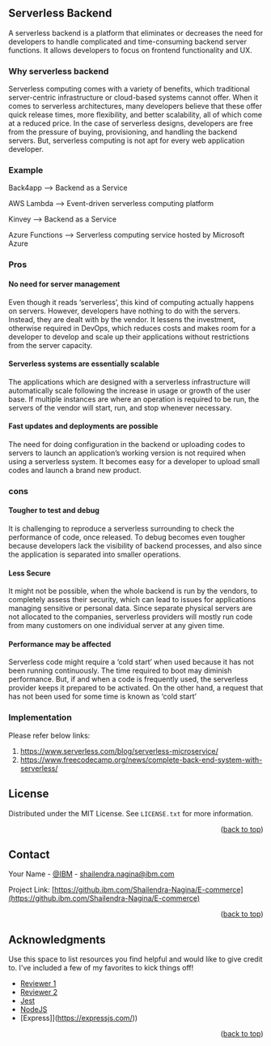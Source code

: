 
<!-- GETTING STARTED -->
## Serverless Backend

A serverless backend is a platform that eliminates or decreases the need for developers to handle complicated and time-consuming backend server functions. It allows developers to focus on frontend functionality and UX.

### Why serverless backend

Serverless computing comes with a variety of benefits, which traditional server-centric infrastructure or cloud-based systems cannot offer. When it comes to serverless architectures, many developers believe that these offer quick release times, more flexibility, and better scalability, all of which come at a reduced price. In the case of serverless designs, developers are free from the pressure of buying, provisioning, and handling the backend servers. But, serverless computing is not apt for every web application developer.


### Example

Back4app –> Backend as a Service

AWS Lambda –> Event-driven serverless computing platform

Kinvey –> Backend as a Service

Azure Functions –> Serverless computing service hosted by Microsoft Azure

### Pros

#### No need for server management
Even though it reads ‘serverless’, this kind of computing actually happens on servers. However, developers have nothing to do with the servers. Instead, they are dealt with by the vendor. It lessens the investment, otherwise required in DevOps, which reduces costs and makes room for a developer to develop and scale up their applications without restrictions from the server capacity.



#### Serverless systems are essentially scalable
The applications which are designed with a serverless infrastructure will automatically scale following the increase in usage or growth of the user base. If multiple instances are where an operation is required to be run, the servers of the vendor will start, run, and stop whenever necessary. 

#### Fast updates and deployments are possible
The need for doing configuration in the backend or uploading codes to servers to launch an application’s working version is not required when using a serverless system. It becomes easy for a developer to upload small codes and launch a brand new product.

### cons

#### Tougher to test and debug

It is challenging to reproduce a serverless surrounding to check the performance of code, once released. To debug becomes even tougher because developers lack the visibility of backend processes, and also since the application is separated into smaller operations.

#### Less Secure

It might not be possible, when the whole backend is run by the vendors, to completely assess their security, which can lead to issues for applications managing sensitive or personal data. Since separate physical servers are not allocated to the companies, serverless providers will mostly run code from many customers on one individual server at any given time.

#### Performance may be affected

Serverless code might require a ‘cold start’ when used because it has not been running continuously. The time required to boot may diminish performance. But, if and when a code is frequently used, the serverless provider keeps it prepared to be activated. On the other hand, a request that has not been used for some time is known as ‘cold start’

### Implementation
Please refer below links:
1. https://www.serverless.com/blog/serverless-microservice/
2. https://www.freecodecamp.org/news/complete-back-end-system-with-serverless/


<!-- LICENSE -->
## License

Distributed under the MIT License. See `LICENSE.txt` for more information.

<p align="right">(<a href="#readme-top">back to top</a>)</p>



<!-- CONTACT -->
## Contact

Your Name - [@IBM](https://w3.ibm.com/#/people/002M3W744) - shailendra.nagina@ibm.com

Project Link: [https://github.ibm.com/Shailendra-Nagina/E-commerce](https://github.ibm.com/Shailendra-Nagina/E-commerce)

<p align="right">(<a href="#readme-top">back to top</a>)</p>



<!-- ACKNOWLEDGMENTS -->
## Acknowledgments

Use this space to list resources you find helpful and would like to give credit to. I've included a few of my favorites to kick things off!

* [Reviewer 1](https://w3.ibm.com/#/people/775540744)
* [Reviewer 2](https://w3.ibm.com/#/people/0011P4744)
* [Jest](https://jestjs.io/docs/configuration)
* [NodeJS](https://nodejs.org/docs/latest-v17.x/api/)
* [Express]](https://expressjs.com/))

<p align="right">(<a href="#readme-top">back to top</a>)</p>

